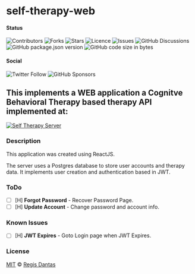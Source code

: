 # self-therapy-web

#### Status

![Contributors](https://img.shields.io/github/contributors/regisdantas/self-therapy-web?style=plastic)
![Forks](https://img.shields.io/github/forks/regisdantas/self-therapy-web)
![Stars](https://img.shields.io/github/stars/regisdantas/self-therapy-web)
![Licence](https://img.shields.io/github/license/regisdantas/self-therapy-web)
![Issues](https://img.shields.io/github/issues/regisdantas/self-therapy-web)
![GitHub Discussions](https://img.shields.io/github/discussions/regisdantas/self-therapy-web)
![GitHub package.json version](https://img.shields.io/github/package-json/v/regisdantas/self-therapy-web)
![GitHub code size in bytes](https://img.shields.io/github/languages/code-size/regisdantas/self-therapy-web)

#### Social

![Twitter Follow](https://img.shields.io/twitter/follow/regisdantas?style=social)
![GitHub Sponsors](https://img.shields.io/github/sponsors/regisdantas)

## This implements a WEB application a Cognitve Behavioral Therapy based therapy API implemented at:

[![Self Therapy Server](https://img.shields.io/badge/Self%20Therapy%20Server-GitHub-blue)](https://github.com/regisdantas/self-therapy-server)

### Description

This application was created using ReactJS.

The server uses a Postgres database to store user accounts and therapy data. It implements user creation and authentication based in JWT.

### ToDo

- [ ] [H] **Forgot Password** - Recover Password Page.
- [ ] [H] **Update Account** - Change password and account info.

### Known Issues

- [ ] [H] **JWT Expires** - Goto Login page when JWT Expires.

### License

[MIT][license] © [Regis Dantas][author]

[author]: https://www.linkedin.com/in/regismdantas/
[license]: license
